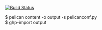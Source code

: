 [![Build Status](https://travis-ci.org/Arctice/birb-blog.svg?branch=master)](https://travis-ci.org/Arctice/birb-blog)

$ pelican content -o output -s pelicanconf.py  
$ ghp-import output
